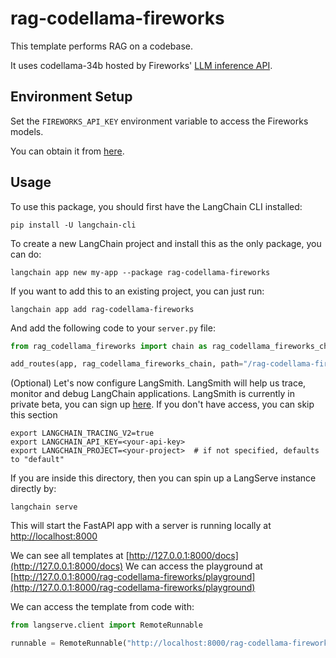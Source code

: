 
# rag-codellama-fireworks

This template performs RAG on a codebase. 
 
It uses codellama-34b hosted by Fireworks' [LLM inference API](https://blog.fireworks.ai/accelerating-code-completion-with-fireworks-fast-llm-inference-f4e8b5ec534a).

## Environment Setup

Set the `FIREWORKS_API_KEY` environment variable to access the Fireworks models.

You can obtain it from [here](https://app.fireworks.ai/login?callbackURL=https://app.fireworks.ai).

## Usage

To use this package, you should first have the LangChain CLI installed:

```shell
pip install -U langchain-cli
```

To create a new LangChain project and install this as the only package, you can do:

```shell
langchain app new my-app --package rag-codellama-fireworks
```

If you want to add this to an existing project, you can just run:

```shell
langchain app add rag-codellama-fireworks
```

And add the following code to your `server.py` file:
```python
from rag_codellama_fireworks import chain as rag_codellama_fireworks_chain

add_routes(app, rag_codellama_fireworks_chain, path="/rag-codellama-fireworks")
```

(Optional) Let's now configure LangSmith. 
LangSmith will help us trace, monitor and debug LangChain applications. 
LangSmith is currently in private beta, you can sign up [here](https://smith.langchain.com/). 
If you don't have access, you can skip this section

```shell
export LANGCHAIN_TRACING_V2=true
export LANGCHAIN_API_KEY=<your-api-key>
export LANGCHAIN_PROJECT=<your-project>  # if not specified, defaults to "default"
```

If you are inside this directory, then you can spin up a LangServe instance directly by:

```shell
langchain serve
```

This will start the FastAPI app with a server is running locally at 
[http://localhost:8000](http://localhost:8000)

We can see all templates at [http://127.0.0.1:8000/docs](http://127.0.0.1:8000/docs)
We can access the playground at [http://127.0.0.1:8000/rag-codellama-fireworks/playground](http://127.0.0.1:8000/rag-codellama-fireworks/playground)  

We can access the template from code with:

```python
from langserve.client import RemoteRunnable

runnable = RemoteRunnable("http://localhost:8000/rag-codellama-fireworks")
```
